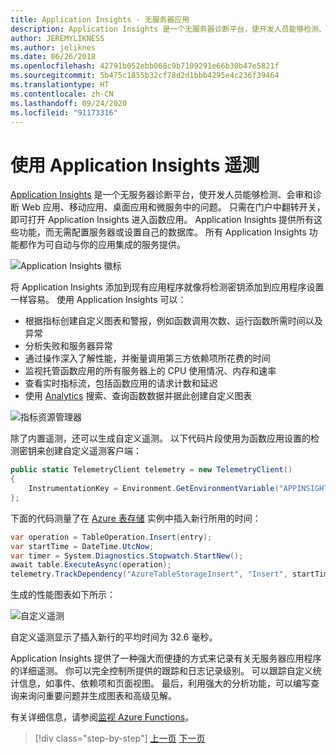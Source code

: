 ```yaml
---
title: Application Insights - 无服务器应用
description: Application Insights 是一个无服务器诊断平台，使开发人员能够检测、会审和诊断 Web 应用、移动应用、桌面应用和微服务中的问题。
author: JEREMYLIKNESS
ms.author: jeliknes
ms.date: 06/26/2018
ms.openlocfilehash: 42791b052ebb068c9b7109291e66b30b47e5821f
ms.sourcegitcommit: 5b475c1855b32cf78d2d1bbb4295e4c236f39464
ms.translationtype: HT
ms.contentlocale: zh-CN
ms.lasthandoff: 09/24/2020
ms.locfileid: "91173316"
---
```

# <a name="telemetry-with-application-insights"></a>使用 Application Insights 遥测

[Application Insights](/azure/application-insights) 是一个无服务器诊断平台，使开发人员能够检测、会审和诊断 Web 应用、移动应用、桌面应用和微服务中的问题。 只需在门户中翻转开关，即可打开 Application Insights 进入函数应用。 Application Insights 提供所有这些功能，而无需配置服务器或设置自己的数据库。 所有 Application Insights 功能都作为可自动与你的应用集成的服务提供。

![Application Insights 徽标](./media/application-insights-logo.png)

将 Application Insights 添加到现有应用程序就像将检测密钥添加到应用程序设置一样容易。 使用 Application Insights 可以：

- 根据指标创建自定义图表和警报，例如函数调用次数、运行函数所需时间以及异常
- 分析失败和服务器异常
- 通过操作深入了解性能，并衡量调用第三方依赖项所花费的时间
- 监视托管函数应用的所有服务器上的 CPU 使用情况、内存和速率
- 查看实时指标流，包括函数应用的请求计数和延迟
- 使用 [Analytics](/azure/application-insights/app-insights-analytics) 搜索、查询函数数据并据此创建自定义图表

![指标资源管理器](./media/metrics-explorer.png)

除了内置遥测，还可以生成自定义遥测。 以下代码片段使用为函数应用设置的检测密钥来创建自定义遥测客户端：

```csharp
public static TelemetryClient telemetry = new TelemetryClient()
{
    InstrumentationKey = Environment.GetEnvironmentVariable("APPINSIGHTS_INSTRUMENTATIONKEY")
};
```

下面的代码测量了在 [Azure 表存储](/azure/cosmos-db/table-storage-overview) 实例中插入新行所用的时间：

```csharp
var operation = TableOperation.Insert(entry);
var startTime = DateTime.UtcNow;
var timer = System.Diagnostics.Stopwatch.StartNew();
await table.ExecuteAsync(operation);
telemetry.TrackDependency("AzureTableStorageInsert", "Insert", startTime, timer.Elapsed, true);
```

生成的性能图表如下所示：

![自定义遥测](./media/custom-telemetry.png)

自定义遥测显示了插入新行的平均时间为 32.6 毫秒。

Application Insights 提供了一种强大而便捷的方式来记录有关无服务器应用程序的详细遥测。 你可以完全控制所提供的跟踪和日志记录级别。 可以跟踪自定义统计信息，如事件、依赖项和页面视图。 最后，利用强大的分析功能，可以编写查询来询问重要问题并生成图表和高级见解。

有关详细信息，请参阅[监视 Azure Functions](/azure/azure-functions/functions-monitoring)。

>[!div class="step-by-step"]
>[上一页](azure-functions.md)
>[下一页](logic-apps.md)
